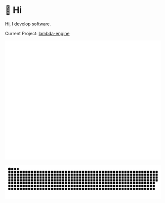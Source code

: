 # 👋 Hi
Hi, I develop software.

Current Project: [lambda-engine](https://github.com/Interfiber/lambda-engine.git)

![](./github-metrics.svg)

![](https://raw.githubusercontent.com/Interfiber/Interfiber/output/github-contribution-grid-snake.svg)
